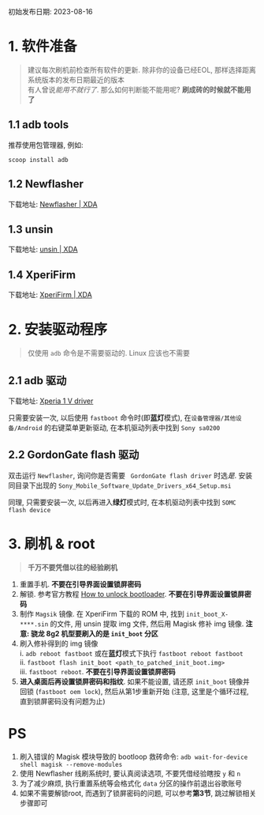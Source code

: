 <title>Sony Xperia 1V 刷机经验/教程/记录</title>

初始发布日期: 2023-08-16

# 1. 软件准备

> 建议每次刷机前检查所有软件的更新. 除非你的设备已经EOL, 那样选择距离系统版本的发布日期最近的版本  
> 有人曾说*能用不就行了*. 那么如何判断能不能用呢? **刷成砖的时候就不能用了**

## 1.1 adb tools

推荐使用包管理器, 例如:

```
scoop install adb
```

## 1.2 Newflasher

下载地址: [Newflasher | XDA](https://forum.xda-developers.com/t/tool-newflasher-xperia-command-line-flasher.3619426/#:~:text=com/munjeni/newflasher-,Attachments,-newflasher_v57.zip)

## 1.3 unsin

下载地址: [unsin | XDA](https://forum.xda-developers.com/t/tool-unsin-sin-v3-v4-v5-unpacker-v1-13.3128106/)

## 1.4 XperiFirm

下载地址: [XperiFirm | XDA](https://forum.xda-developers.com/t/tool-xperifirm-xperia-firmware-downloader-v5-6-5.2834142/)


# 2. 安装驱动程序

> 仅使用 `adb` 命令是不需要驱动的. Linux 应该也不需要

## 2.1 adb 驱动

下载地址: [Xperia 1 V driver](https://developer.sony.com/file/download/xperia-1-v-driver/)

只需要安装一次, 以后使用 `fastboot` 命令时(即**蓝灯**模式), 在`设备管理器/其他设备/Android` 的右键菜单更新驱动, 在本机驱动列表中找到 `Sony sa0200`


## 2.2 GordonGate flash 驱动

双击运行 `Newflasher`, 询问你是否需要 ` GordonGate flash driver` 时选*是*. 安装同目录下出现的 `Sony_Mobile_Software_Update_Drivers_x64_Setup.msi`

同理, 只需要安装一次, 以后再进入**绿灯**模式时, 在本机驱动列表中找到 `SOMC flash device`

# 3. 刷机 & root

> **千万不要凭借以往的经验刷机**

1. 重置手机. **不要在引导界面设置锁屏密码**
2. 解锁. 参考官方教程 [How to unlock bootloader](https://developer.sony.com/open-source/aosp-on-xperia-open-devices/get-started/unlock-bootloader/how-to-unlock-bootloader/). **不要在引导界面设置锁屏密码**
3. 制作 `Magsik` 镜像. 在 XperiFirm 下载的 ROM 中, 找到 `init_boot_X-****.sin` 的文件, 用 unsin 提取 img 文件, 然后用 Magisk 修补 img 镜像. **注意: 骁龙 8g2 机型要刷入的是 `init_boot` 分区**
4. 刷入修补得到的 img 镜像  
   i. `adb reboot fastboot` 或在**蓝灯**模式下执行 `fastboot reboot fastboot`  
   ii. `fastboot flash init_boot <path_to_patched_init_boot.img>`  
   iii. `fastboot reboot`. **不要在引导界面设置锁屏密码**
5. **进入桌面后再设置锁屏密码和指纹**. 如果不能设置, 请还原 `init_boot` 镜像并回锁 (`fastboot oem lock`), 然后从第1步重新开始 (注意, 这里是个循环过程, 直到锁屏密码没有问题为止)

# PS

1. 刷入错误的 Magisk 模块导致的 bootloop 救砖命令: `adb wait-for-device shell magisk --remove-modules`
2. 使用 Newflasher 线刷系统时, 要认真阅读选项, 不要凭借经验瞎按 `y` 和 `n`
3. 为了减少麻烦, 执行重置系统等会格式化 `data` 分区的操作前退出谷歌账号
4. 如果不需要解锁root, 而遇到了锁屏密码的问题, 可以参考**第3节**, 跳过解锁相关步骤即可
